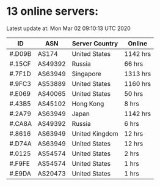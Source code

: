 # 13 online servers:

Latest update at: Mon Mar 02 09:10:13 UTC 2020

| ID | ASN | Server Country | Online |
| -- | --- | -------------- | ------ |
| #.D09B | AS174 | United States | 1142 hrs |
| #.15CF | AS49392 | Russia | 66 hrs |
| #.7F1D | AS63949 | Singapore | 1313 hrs |
| #.9FC3 | AS53889 | United States | 1160 hrs |
| #.E069 | AS40065 | United States | 50 hrs |
| #.43B5 | AS45102 | Hong Kong | 8 hrs |
| #.2A79 | AS63949 | Japan | 1142 hrs |
| #.CA8A | AS49392 | Russia | 6 hrs |
| #.8616 | AS63949 | United Kingdom | 12 hrs |
| #.D74A | AS63949 | United States | 12 hrs |
| #.0125 | AS54574 | United States | 2 hrs |
| #.F9FE | AS54574 | United States | 1 hrs |
| #.E9DA | AS20473 | United States | 1 hrs |

